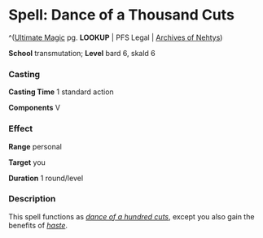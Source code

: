 # Spell: Dance of a Thousand Cuts

^([Ultimate Magic][ss-dance-of-a-thousand-cuts] pg. **LOOKUP** | PFS Legal | [Archives of Nehtys][sn-dance-of-a-thousand-cuts])

**School** transmutation; **Level** bard 6, skald 6

### Casting

**Casting Time** 1 standard action  

**Components** V

### Effect

**Range** personal  

**Target** you  

**Duration** 1 round/level

### Description

This spell functions as _[dance of a hundred cuts]_, except you also gain the benefits of _[haste]_.

[ss-dance-of-a-thousand-cuts]: http://paizo.com/pathfinderRPG/v57
[sn-dance-of-a-thousand-cuts]: http://www.archivesofnethys.com/SpellDisplay.aspx?ItemName=Dance%20of%20a%20Thousand%20Cuts
[dance of a hundred cuts]: http://www.archivesofnethys.com/SpellDisplay.aspx?ItemName=dance%20of%20a%20hundred%20cuts
[haste]: http://www.archivesofnethys.com/SpellDisplay.aspx?ItemName=haste